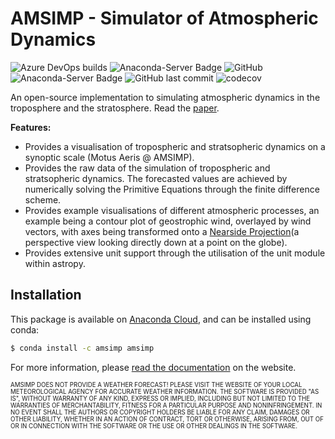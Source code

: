 # AMSIMP - Simulator of Atmospheric Dynamics

![Azure DevOps builds](https://dev.azure.com/16ccasey/AMSIMP/_apis/build/status/amsimp.amsimp?branchName=master)
![Anaconda-Server Badge](https://anaconda.org/amsimp/amsimp/badges/version.svg)
![GitHub](https://img.shields.io/github/license/amsimp/amsimp.svg?style=flat-square)
![Anaconda-Server Badge](https://anaconda.org/amsimp/amsimp/badges/downloads.svg)
![GitHub last commit](https://img.shields.io/github/last-commit/amsimp/amsimp.svg?style=flat-square)
![codecov](https://codecov.io/gh/amsimp/amsimp/branch/master/graph/badge.svg)

An open-source implementation to simulating atmospheric dynamics in the troposphere and the stratosphere. Read the [paper](https://github.com/amsimp/papers/raw/master/project-book/main.pdf).

**Features:**

* Provides a visualisation of tropospheric and stratsopheric dynamics on a synoptic scale (Motus Aeris @ AMSIMP).
* Provides the raw data of the simulation of tropospheric and stratsopheric dynamics. The forecasted values are achieved by numerically solving the Primitive Equations through the finite difference scheme.
* Provides example visualisations of different atmospheric processes, an example being a contour plot of geostrophic wind, overlayed by wind vectors, with axes being transformed onto a [Nearside Projection](https://scitools.org.uk/cartopy/docs/v0.15/crs/projections.html)(a perspective view looking directly down at a point on the globe).
* Provides extensive unit support through the utilisation of the unit module within astropy.

## Installation

This package is available on [Anaconda Cloud](https://anaconda.org/amsimp/amsimp), and can be installed using conda:

```bash
$ conda install -c amsimp amsimp  
```

For more information, please [read the documentation](https://docs.amsimp.com) on the website.

<sub><sup>AMSIMP DOES NOT PROVIDE A WEATHER FORECAST! PLEASE VISIT THE WEBSITE OF YOUR LOCAL METEOROLOGICAL AGENCY FOR ACCURATE WEATHER INFORMATION. THE SOFTWARE IS PROVIDED "AS IS", WITHOUT WARRANTY OF ANY KIND, EXPRESS OR IMPLIED, INCLUDING BUT NOT LIMITED TO THE WARRANTIES OF MERCHANTABILITY, FITNESS FOR A PARTICULAR PURPOSE AND NONINFRINGEMENT. IN NO EVENT SHALL THE AUTHORS OR COPYRIGHT HOLDERS BE LIABLE FOR ANY CLAIM, DAMAGES OR OTHER
LIABILITY, WHETHER IN AN ACTION OF CONTRACT, TORT OR OTHERWISE, ARISING FROM, OUT OF OR IN CONNECTION WITH THE SOFTWARE OR THE USE OR OTHER DEALINGS IN THE SOFTWARE.</sup></sub>
